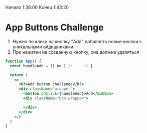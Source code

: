 Начало 1:36:00
Конец 1:43:20

# App Buttons Challenge
1. Нужно по клику на кнопку "Add" добавлять новые кнопки с уникальными айдишниками 
2. При нажатии на созданную кнопку, она должна удаляться

```jsx
function App() {
  const handleAdd = () => { /* ... */ }

  return (
    <>
      <h3>Add button challenge</h3>
      <div className="wrapper">
        <button onClick={handleAdd}>Add</button>
        <div className="box-wrapper">

        </div>
      </div>
    </>
  )
}
```